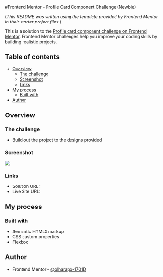 #Frontend Mentor - Profile Card Component Challenge (Newbie)

(*This README was written using the template provided by Frontend Mentor in their starter project files.*)

This is a solution to the [Profile card component challenge on Frontend Mentor](https://www.frontendmentor.io/challenges/profile-card-component-cfArpWshJ). Frontend Mentor challenges help you improve your coding skills by building realistic projects. 

## Table of contents

- [Overview](#overview)
  - [The challenge](#the-challenge)
  - [Screenshot](#screenshot)
  - [Links](#links)
- [My process](#my-process)
  - [Built with](#built-with)
- [Author](#author)

## Overview

### The challenge

- Build out the project to the designs provided

### Screenshot

![](https://github.com/olharapo-1701D/frontend-mentor-profile-card-component/tree/main/screenshot/screenshot.png)

### Links

- Solution URL: [](https://github.com/olharapo-1701D/frontend-mentor-profile-card-component)
- Live Site URL: [](https://olharapo-1701d.github.io/frontend-mentor-profile-card-component/)

## My process

### Built with

- Semantic HTML5 markup
- CSS custom properties
- Flexbox

## Author

- Frontend Mentor - [@olharapo-1701D](https://www.frontendmentor.io/profile/olharapo-1701D)
